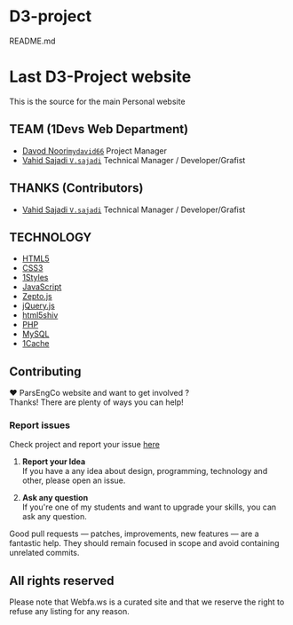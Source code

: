 D3-project
==========
README.md
# Last D3-Project  website
This is the source for the main Personal website

## TEAM (1Devs Web Department)
* [Davod Noori`mydavid66`](https://github.com/mydavid66) Project Manager
* [Vahid Sajadi `V.sajadi`](https://github.com/v.sajadi) Technical Manager / Developer/Grafist

## THANKS (Contributors)
* [Vahid Sajadi `V.sajadi`](https://github.com/v.sajadi) Technical Manager / Developer/Grafist

## TECHNOLOGY
* [HTML5](http://ali.md/wiki/html5)
* [CSS3](http://ali.md/css3ref)
* [1Styles](http://ali.md/1styles)
* [JavaScript](http://ali.md/wiki/javascript)
* [Zepto.js](http://ali.md/zepto.js)
* [jQuery.js](http://ali.md/jquery.js)
* [html5shiv](http://ali.md/html5shiv)
* [PHP](http://ali.md/php/)
* [MySQL](http://ali.md/wiki/mysql)
* [1Cache](http://ali.md/1cache)


## Contributing
♥ ParsEngCo website and want to get involved ?  
Thanks! There are plenty of ways you can help!  

### Report issues
Check project and report your issue [here](https://github.com/AliMD/ParsEngCo/issues)    

1. **Report your Idea**  
  If you have a any idea about design, programming, technology and other, please open an issue.
  
1. **Ask any question**  
  If you're one of my students and want to upgrade your skills, you can ask any question.  

Good pull requests — patches, improvements, new features — are a fantastic
help. They should remain focused in scope and avoid containing unrelated commits.

## All rights reserved ###
Please note that  Webfa.ws  is a curated site and that we reserve the right to refuse any listing for any reason.  
  


